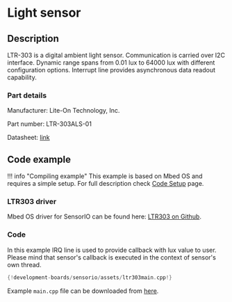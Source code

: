 # Light sensor

## Description
LTR-303 is a digital ambient light sensor. Communication is carried over I2C interface. Dynamic range spans from 0.01 lux to 64000 lux with different configuration options.
Interrupt line provides asynchronous data readout capability.

### Part details

Manufacturer:
Lite-On Technology, Inc.

Part number:
LTR-303ALS-01

Datasheet: [link](http://optoelectronics.liteon.com/upload/download/DS86-2013-0004/LTR-303ALS-01_DS_V1.pdf)

## Code example

!!! info "Compiling example"
    This example is based on Mbed OS and requires a simple setup. For full description check [Code Setup](./code-setup.md) page.

### LTR303 driver

Mbed OS driver for SensorIO can be found here: [LTR303 on Github](https://github.com).

### Code

In this example IRQ line is used to provide callback with lux value to user.
Please mind that sensor's callback is executed in the context of sensor's own thread.

```c++
{!development-boards/sensorio/assets/ltr303main.cpp!}
```

Example `main.cpp` file can be downloaded from [here](./assets/ltr303main.cpp).
